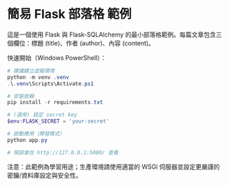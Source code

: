 # 簡易 Flask 部落格 範例

這是一個使用 Flask 與 Flask-SQLAlchemy 的最小部落格範例。每篇文章包含三個欄位：標題 (title)、作者 (author)、內容 (content)。

快速開始（Windows PowerShell）：

```powershell
# 建議建立虛擬環境
python -m venv .venv
.\.venv\Scripts\Activate.ps1

# 安裝依賴
pip install -r requirements.txt

# (選用) 設定 secret key
$env:FLASK_SECRET = 'your-secret'

# 啟動應用（開發模式）
python app.py

# 預設會在 http://127.0.0.1:5000/ 查看
```

注意：此範例為學習用途；生產環境請使用適當的 WSGI 伺服器並設定更嚴謹的密鑰/資料庫設定與安全性。
